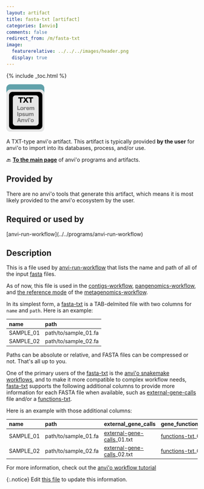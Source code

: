 ```yaml
---
layout: artifact
title: fasta-txt [artifact]
categories: [anvio]
comments: false
redirect_from: /m/fasta-txt
image:
  featurerelative: ../../../images/header.png
  display: true
---
```



{% include _toc.html %}


<img src="../../images/icons/TXT.png" alt="TXT" style="width:100px; border:none" />

A TXT-type anvi'o artifact. This artifact is typically provided **by the user** for anvi'o to import into its databases, process, and/or use.

🔙 **[To the main page](../../)** of anvi'o programs and artifacts.

## Provided by


There are no anvi'o tools that generate this artifact, which means it is most likely provided to the anvi'o ecosystem by the user.


## Required or used by


<p style="text-align: left" markdown="1"><span class="artifact-r">[anvi-run-workflow](../../programs/anvi-run-workflow)</span></p>


## Description

This is a file used by <span class="artifact-p">[anvi-run-workflow](/software/anvio/help/main/programs/anvi-run-workflow)</span> that lists the name and path of all of the input <span class="artifact-n">[fasta](/software/anvio/help/main/artifacts/fasta)</span> files.

As of now, this file is used in the <span class="artifact-n">[contigs-workflow](/software/anvio/help/main/artifacts/contigs-workflow)</span>, <span class="artifact-n">[pangenomics-workflow](/software/anvio/help/main/artifacts/pangenomics-workflow)</span>, and [the reference mode](https://merenlab.org/2018/07/09/anvio-snakemake-workflows/#references-mode) of the <span class="artifact-n">[metagenomics-workflow](/software/anvio/help/main/artifacts/metagenomics-workflow)</span>.

In its simplest form, a <span class="artifact-n">[fasta-txt](/software/anvio/help/main/artifacts/fasta-txt)</span> is a TAB-delmited file with two columns for `name` and `path`. Here is an example:

|name|path|
|:--|:--|
|SAMPLE_01|path/to/sample_01.fa|
|SAMPLE_02|path/to/sample_02.fa|

Paths can be absolute or relative, and FASTA files can be compressed or not. That's all up to you.

One of the primary users of the <span class="artifact-n">[fasta-txt](/software/anvio/help/main/artifacts/fasta-txt)</span> is the [anvi'o snakemake workflows](https://merenlab.org/2018/07/09/anvio-snakemake-workflows/), and to make it more compatible to complex workflow needs, <span class="artifact-n">[fasta-txt](/software/anvio/help/main/artifacts/fasta-txt)</span> supports the following additional columns to provide more information for each FASTA file when available, such as <span class="artifact-n">[external-gene-calls](/software/anvio/help/main/artifacts/external-gene-calls)</span> file and/or a <span class="artifact-n">[functions-txt](/software/anvio/help/main/artifacts/functions-txt)</span>.

Here is an example with those additional columns:

|name|path|external_gene_calls|gene_functional_annotation|
|:--|:--|:--|:--|
|SAMPLE_01|path/to/sample_01.fa|<span class="artifact-n">[external-gene-calls](/software/anvio/help/main/artifacts/external-gene-calls)</span>_01.txt|<span class="artifact-n">[functions-txt](/software/anvio/help/main/artifacts/functions-txt)</span>_01.txt|
|SAMPLE_02|path/to/sample_02.fa|<span class="artifact-n">[external-gene-calls](/software/anvio/help/main/artifacts/external-gene-calls)</span>_02.txt|<span class="artifact-n">[functions-txt](/software/anvio/help/main/artifacts/functions-txt)</span>_02.txt|

For more information, check out the [anvi'o workflow tutorial](https://merenlab.org/2018/07/09/anvio-snakemake-workflows/#fastatxt)


{:.notice}
Edit [this file](https://github.com/merenlab/anvio/tree/master/anvio/docs/artifacts/fasta-txt.md) to update this information.

